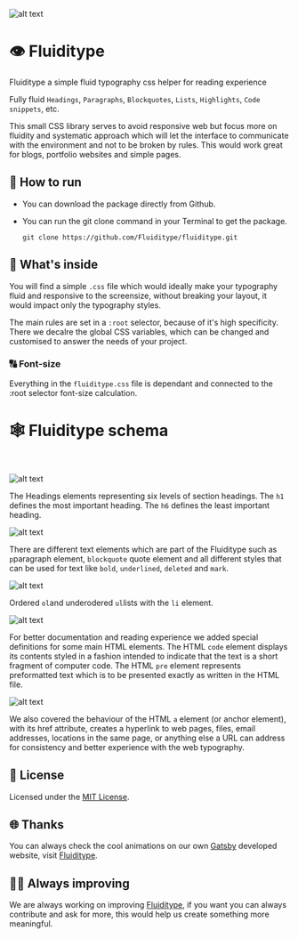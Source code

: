 ![alt text](https://s5.gifyu.com/images/hero-fluiditype8b94beab91d8e8db.gif)

# 👁 Fluiditype
Fluiditype a simple fluid typography css helper for reading experience
  <p>Fully fluid <code>Headings</code>, <code>Paragraphs</code>, <code>Blockquotes</code>, <code>Lists</code>, <code>Highlights</code>, <code>Code snippets</code>, etc.</p>
  <p>This small CSS library serves to avoid responsive web but focus more on fluidity and systematic approach which will let the interface to communicate with the environment and not to be broken by rules. This would work great for blogs, portfolio websites and simple pages.</p>
  
## 👟 How to run
- You can download the package directly from Github.</li>
- You can run the git clone command in your Terminal to get the package.
   
   ```shell
   git clone https://github.com/Fluiditype/fluiditype.git 

   ``` 

## 🔬 What's inside
You will find a simple ``` .css ``` file which would ideally make your typography fluid and responsive to the screensize, without breaking your layout, it would impact only the typography styles. 

The main rules are set in a ``` :root ``` selector, because of it's high specificity. There we decalre the global CSS variables, which can be changed and customised to answer the needs of your project.

### 🔠 Font-size 
Everything in the ``` fluiditype.css ``` file is dependant and connected to the :root selector font-size calculation.


# 🕸 Fluiditype schema 
<br>

![alt text](https://i.ibb.co/2NPb58X/Headings.png)

The Headings elements representing six levels of section headings. The ``` h1 ``` defines the most important heading. The ``` h6 ``` defines the least important heading.
<br>

![alt text](https://i.ibb.co/qdCf0bp/Paragraphs.png)

There are different text elements which are part of the Fluiditype such as ```p```paragraph element, ```blockquote``` quote element and all different styles that can be used for text like ```bold```, ```underlined```, ```deleted``` and ```mark```.
<br>

![alt text](https://i.ibb.co/9WMQNLd/Lists.png)

Ordered ```ol```and underodered ```ul```lists with the ```li``` element.
<br>

![alt text](https://i.ibb.co/b6Zq179/Code-Snippets.png)

For better documentation and reading experience we added special definitions for some main HTML elements. 
The HTML ```code``` element displays its contents styled in a fashion intended to indicate that the text is a short fragment of computer code.
The HTML ```pre``` element represents preformatted text which is to be presented exactly as written in the HTML file.
<br>

![alt text](https://i.ibb.co/b3H7Rzg/Links.png)

We also covered the behaviour of the HTML ```a``` element (or anchor element), with its href attribute, creates a hyperlink to web pages, files, email addresses, locations in the same page, or anything else a URL can address for consistency and better experience with the web typography. 


## 📝 License
Licensed under the [MIT License](./LICENSE).

## 🌐 Thanks
You can always check the cool animations on our own [Gatsby](https://gatsbyjs.com) developed website, visit [Fluiditype](https://fluiditype.com).

## 👨‍💻 Always improving
We are always working on improving [Fluiditype](https://fluiditype.com), if you want you can always contribute and ask for more, this would help us create something more meaningful.

